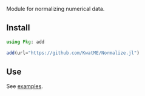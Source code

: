 Module for normalizing numerical data.

## Install

```julia
using Pkg: add

add(url="https://github.com/KwatME/Normalize.jl")
```

## Use

See [examples](notebook/example.ipynb).
